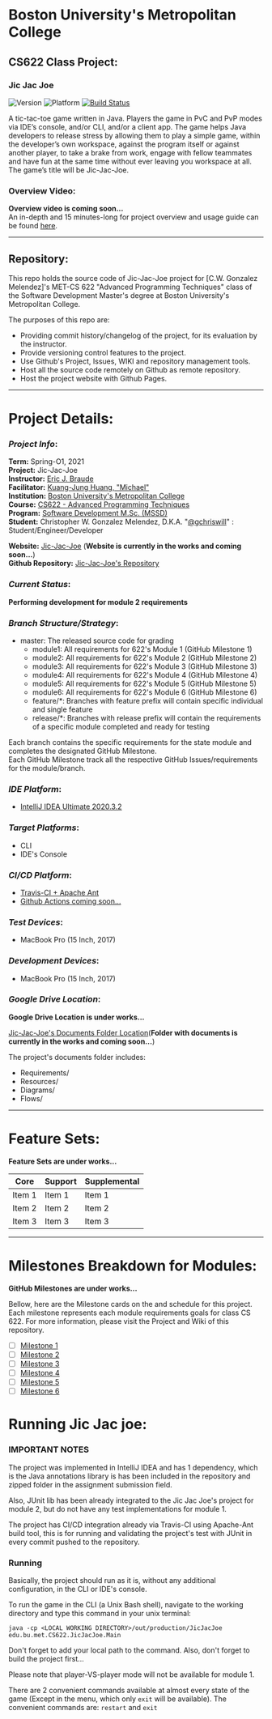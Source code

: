 
# Boston University's Metropolitan College  
## CS622 Class Project:

### Jic Jac Joe 

![Version](https://img.shields.io/badge/version-0.0.1-blue.svg?style=flat )
![Platform](https://img.shields.io/badge/platform-CLI-blue.svg?style=flat )
[![Build Status](https://www.travis-ci.com/gchriswill/JicJacJoe.svg?token=8efyA1QMsv1rNCzSQkn1&branch=master)](https://www.travis-ci.com/gchriswill/JicJacJoe)

A tic-tac-toe game written in Java. 
Players the game in PvC and PvP modes via IDE’s console, and/or CLI, and/or a client app. 
The game helps Java developers to release stress by allowing them to play a simple game, 
within the developer’s own workspace, against the program itself or against another player, 
to take a brake from work, engage with fellow teammates and have fun at the same time without ever leaving you workspace at all. 
The game’s title will be Jic-Jac-Joe.

### Overview Video:

**Overview video is coming soon...**  
An in-depth and 15 minutes-long for project overview and usage guide can be found [here](#).

---

## Repository:

This repo holds the source code of Jic-Jac-Joe project for [C.W. Gonzalez Melendez]'s 
MET-CS 622 "Advanced Programming Techniques" class of the Software Development Master's degree 
at Boston University's Metropolitan College.

The purposes of this repo are:

- Providing commit history/changelog of the project, for its evaluation by the instructor.
- Provide versioning control features to the project.
- Use Github's Project, Issues, WIKI and repository management tools.
- Host all the source code remotely on Github as remote repository.
- Host the project website with Github Pages.

---

# Project Details:

### _Project Info_:

**Term:** Spring-O1, 2021  
**Project:** Jic-Jac-Joe  
**Instructor:** [Eric J. Braude](https://www.bu.edu/met/profile/eric-j-braude/)  
**Facilitator:** [Kuang-Jung Huang, "Michael"](#)  
**Institution:** [Boston University's Metropolitan College](https://www.bu.edu/met/)  
**Course:** [CS622 - Advanced Programming Techniques](http://www.bu.edu/csmet/academic-programs/courses/cs622/)  
**Program:** [Software Development M.Sc. (MSSD)](https://www.bu.edu/met/degrees-certificates/ms-software-development/)  
**Student:** Christopher W. Gonzalez Melendez, D.K.A. "[@gchriswill](https://github.com/gchriswill)" : Student/Engineer/Developer  

**Website:** [Jic-Jac-Joe](#) (**Website is currently in the works and coming soon...**)  
**Github Repository:** [Jic-Jac-Joe's Repository](https://github.com/gchriswill/JicJacJoe)  

### _Current Status_:

**Performing development for module 2 requirements**

### _Branch Structure/Strategy_:

- master: The released source code for grading
    - module1: All requirements for 622's Module 1 (GitHub Milestone 1)
    - module2: All requirements for 622's Module 2 (GitHub Milestone 2)
    - module3: All requirements for 622's Module 3 (GitHub Milestone 3)
    - module4: All requirements for 622's Module 4 (GitHub Milestone 4)
    - module5: All requirements for 622's Module 5 (GitHub Milestone 5)
    - module6: All requirements for 622's Module 6 (GitHub Milestone 6)
    - feature/*: Branches with feature prefix will contain specific individual and single feature
    - release/*: Branches with release prefix will contain the requirements of a specific module completed and ready for testing  
    

Each branch contains the specific requirements for the state module and completes the designated GitHub Milestone.  
Each GitHub Milestone track all the respective GitHub Issues/requirements for the module/branch.  

### _IDE Platform_:

- [IntelliJ IDEA Ultimate 2020.3.2](https://www.jetbrains.com/idea/)

### _Target Platforms_:

- CLI
- IDE's Console

### _CI/CD Platform_:

- [Travis-CI + Apache Ant](https://www.travis-ci.com/github/gchriswill/JicJacJoe)
- [Github Actions coming soon...](#)

### _Test Devices_:

- MacBook Pro (15 Inch, 2017)

### _Development Devices_:

- MacBook Pro (15 Inch, 2017)

### _Google Drive Location_:

**Google Drive Location is under works...**

[Jic-Jac-Joe's Documents Folder Location](#)(**Folder with documents is currently in the works and coming soon...**)  

The project's documents folder includes:

- Requirements/
- Resources/
- Diagrams/
- Flows/

---

# Feature Sets:

**Feature Sets are under works...**  

| Core              | Support           | Supplemental            |
| -------------     | -------------     | -------------           |
| Item 1            | Item 1            | Item 1                  |
| Item 2            | Item 2            | Item 2                  |
| Item 3            | Item 3            | Item 3                  |

---

# Milestones Breakdown for Modules:

**GitHub Milestones are under works...**  

Bellow, here are the Milestone cards on the and schedule for this project. 
Each milestone represents each module requirements goals for class CS 622.
For more information, please visit the Project and Wiki of this repository.

- [ ] [Milestone 1](#)
- [ ] [Milestone 2](https://github.com/gchriswill/JicJacJoe/milestone/1)
- [ ] [Milestone 3](#)
- [ ] [Milestone 4](#)
- [ ] [Milestone 5](#)
- [ ] [Milestone 6](#)

# Running Jic Jac joe:

### IMPORTANT NOTES  

The project was implemented in IntelliJ IDEA and has 1 dependency, 
which is the Java annotations library is has been included in the repository 
and zipped folder in the assignment submission field.  

Also, JUnit lib has been already integrated to the Jic Jac Joe's project for module 2, 
but do not have any test implementations for module 1. 

The project has CI/CD integration already via Travis-CI using Apache-Ant build tool, this is for 
running and validating the project's test with JUnit in every commit pushed to the repository. 

### Running

Basically, the project should run as it is, without any additional configuration, in the CLI or IDE's console.  

To run the game in the CLI (a Unix Bash shell), navigate to the working directory and type this command in your unix terminal:  

`java -cp <LOCAL WORKING DIRECTORY>/out/production/JicJacJoe edu.bu.met.CS622.JicJacJoe.Main`

Don't forget to add your local path to the command.
Also, don't forget to build the project first...

Please note that player-VS-player mode will not be available for module 1.

There are 2 convenient commands available at almost every state of the game (Except in the menu, which only `exit` will be available).
The convenient commands are: `restart` and `exit` 




